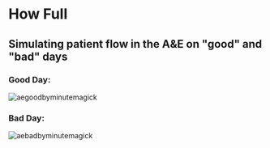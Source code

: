 # How Full

## Simulating patient flow in the A&E on "good" and "bad" days

### Good Day:

![aegoodbyminutemagick](https://user-images.githubusercontent.com/3278367/33530450-8003c776-d877-11e7-9083-2ed3262ff298.gif)

### Bad Day:

![aebadbyminutemagick](https://user-images.githubusercontent.com/3278367/33530447-7114f00a-d877-11e7-8251-e254dc892e2b.gif)











